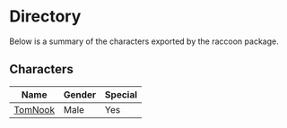 # Directory
Below is a summary of the characters exported by the raccoon package.
## Characters
|Name|Gender|Special|
|---|---|---|
|[TomNook](./character/raccoon/tomnook.go)|Male|Yes|

